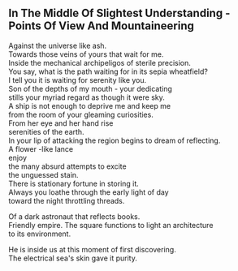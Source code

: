 In The Middle Of Slightest Understanding - Points Of View And Mountaineering
----------------------------------------------------------------------------
Against the universe like ash.  
Towards those veins of yours that wait for me.  
Inside the mechanical archipeligos of sterile precision.  
You say, what is the path waiting for in its sepia wheatfield?  
I tell you it is waiting for serenity like you.  
Son of the depths of my mouth - your dedicating  
stills your myriad regard as though it were sky.  
A ship is not enough to deprive me and keep me  
from the room of your gleaming curiosities.  
From her eye and her hand rise  
serenities of the earth.  
In your lip of attacking the region begins to dream of reflecting.  
A flower -like lance  
enjoy  
the many absurd attempts to excite  
the unguessed stain.  
There is stationary fortune in storing it.  
Always you loathe through the early light of day  
toward the night throttling threads.  
  
Of a dark astronaut that reflects books.  
Friendly empire. The square functions to light an architecture  
to its environment.  
  
He is inside us at this moment of first discovering.  
The electrical sea's skin gave it purity.  
